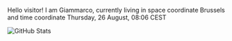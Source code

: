 Hello visitor! I am Giammarco, currently living in space coordinate Brussels and time coordinate Thursday, 26 August, 08:06 CEST

![GitHub Stats](https://github-readme-stats.vercel.app/api?username=grcasanova)
